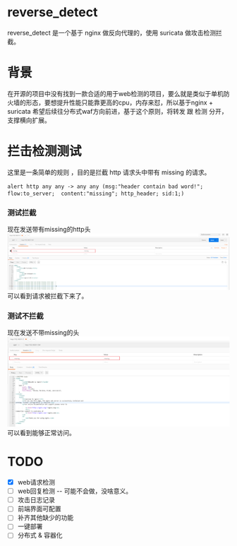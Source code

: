 # reverse_detect
reverse_detect 是一个基于 nginx 做反向代理的，使用 suricata 做攻击检测拦截。

# 背景
在开源的项目中没有找到一款合适的用于web检测的项目，要么就是类似于单机防火墙的形态，要想提升性能只能靠更高的cpu，内存来怼，所以基于nginx + suricata 希望后续往分布式waf方向前进，基于这个原则，将转发 跟 检测 分开，支撑横向扩展。

# 拦击检测测试
这里是一条简单的规则 ，目的是拦截 http 请求头中带有 missing 的请求。
```
alert http any any -> any any (msg:"header contain bad word!"; flow:to_server;  content:"missing"; http_header; sid:1;)
```

### 测试拦截
现在发送带有missing的http头
![Image text](./picture/pic1.png)
可以看到请求被拦截下来了。

### 测试不拦截
现在发送不带missing的头
![Image text](./picture/pic2.png)
可以看到能够正常访问。

# TODO
- [x] web请求检测
- [ ] web回复检测 -- 可能不会做，没啥意义。
- [ ] 攻击日志记录
- [ ] 前端界面可配置
- [ ] 补齐其他缺少的功能
- [ ] 一键部署
- [ ] 分布式 & 容器化
